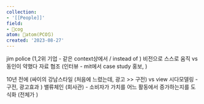 ```yaml
---
collection:
- '[[People]]'
field:
- 👾cog
atom: 🧭atom(PCO🔃)
created: '2023-08-27'
---
```


jim police (1,2위 기업 - 같은 context상에서 / instead of ) 비전으로 스스로 움직  vs 동인이 약했다
자료 협조 (인터뷰 - mit에서 case study 홍보, )

10년 전에 (싸이의 강남스타일 (처음에 느렸는데, 광고 >> 구전) vs  view 시다모델링 - 구전, 광고효과 )
밸류체인 (회사관) - 소비자가 가치를 어느 활동에서 증가하는지를 도식화 (전체가 )